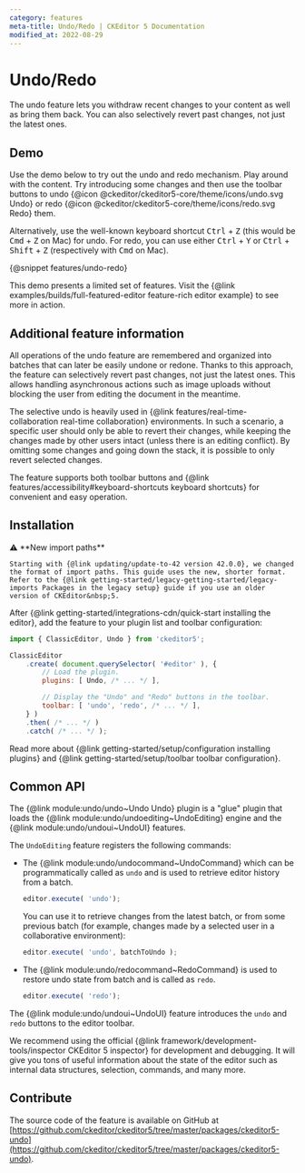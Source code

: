 ```yaml
---
category: features
meta-title: Undo/Redo | CKEditor 5 Documentation
modified_at: 2022-08-29
---
```


# Undo/Redo

The undo feature lets you withdraw recent changes to your content as well as bring them back. You can also selectively revert past changes, not just the latest ones.

## Demo

Use the demo below to try out the undo and redo mechanism. Play around with the content. Try introducing some changes and then use the toolbar buttons to undo {@icon @ckeditor/ckeditor5-core/theme/icons/undo.svg Undo} or redo {@icon @ckeditor/ckeditor5-core/theme/icons/redo.svg Redo} them.

Alternatively, use the well-known keyboard shortcut <kbd>Ctrl</kbd> + <kbd>Z</kbd> (this would be <kbd>Cmd</kbd> + <kbd>Z</kbd> on Mac) for undo. For redo, you can use either <kbd>Ctrl</kbd> + <kbd>Y</kbd> or <kbd>Ctrl</kbd> + <kbd>Shift</kbd> + <kbd>Z</kbd> (respectively with <kbd>Cmd</kbd> on Mac).

{@snippet features/undo-redo}

<info-box info>
	This demo presents a limited set of features. Visit the {@link examples/builds/full-featured-editor feature-rich editor example} to see more in action.
</info-box>

## Additional feature information

All operations of the undo feature are remembered and organized into batches that can later be easily undone or redone. Thanks to this approach, the feature can selectively revert past changes, not just the latest ones. This allows handling asynchronous actions such as image uploads without blocking the user from editing the document in the meantime.

The selective undo is heavily used in {@link features/real-time-collaboration real-time collaboration} environments. In such a scenario, a specific user should only be able to revert their changes, while keeping the changes made by other users intact (unless there is an editing conflict). By omitting some changes and going down the stack, it is possible to only revert selected changes.

The feature supports both toolbar buttons and {@link features/accessibility#keyboard-shortcuts keyboard shortcuts} for convenient and easy operation.

## Installation

<info-box info>
	⚠️ **New import paths**

	Starting with {@link updating/update-to-42 version 42.0.0}, we changed the format of import paths. This guide uses the new, shorter format. Refer to the {@link getting-started/legacy-getting-started/legacy-imports Packages in the legacy setup} guide if you use an older version of CKEditor&nbsp;5.
</info-box>

After {@link getting-started/integrations-cdn/quick-start installing the editor}, add the feature to your plugin list and toolbar configuration:

```js
import { ClassicEditor, Undo } from 'ckeditor5';

ClassicEditor
	.create( document.querySelector( '#editor' ), {
		// Load the plugin.
		plugins: [ Undo, /* ... */ ],

		// Display the "Undo" and "Redo" buttons in the toolbar.
		toolbar: [ 'undo', 'redo', /* ... */ ],
	} )
	.then( /* ... */ )
	.catch( /* ... */ );
```

<info-box info>
	Read more about {@link getting-started/setup/configuration installing plugins} and {@link getting-started/setup/toolbar toolbar configuration}.
</info-box>

## Common API

The {@link module:undo/undo~Undo Undo} plugin is a "glue" plugin that loads the {@link module:undo/undoediting~UndoEditing} engine and the {@link module:undo/undoui~UndoUI} features.

The `UndoEditing` feature registers the following commands:

* The {@link module:undo/undocommand~UndoCommand} which can be programmatically called as `undo` and is used to retrieve editor history from a batch.

	```js
	editor.execute( 'undo');
	```

	You can use it to retrieve changes from the latest batch, or from some previous batch (for example, changes made by a selected user in a collaborative environment):

	```js
	editor.execute( 'undo', batchToUndo );
	```

* The {@link module:undo/redocommand~RedoCommand} is used to restore undo state from batch and is called as `redo`.

	```js
	editor.execute( 'redo');
	```


The {@link module:undo/undoui~UndoUI} feature introduces the `undo` and `redo` buttons to the editor toolbar.

<info-box>
	We recommend using the official {@link framework/development-tools/inspector CKEditor&nbsp;5 inspector} for development and debugging. It will give you tons of useful information about the state of the editor such as internal data structures, selection, commands, and many more.
</info-box>

## Contribute

The source code of the feature is available on GitHub at [https://github.com/ckeditor/ckeditor5/tree/master/packages/ckeditor5-undo](https://github.com/ckeditor/ckeditor5/tree/master/packages/ckeditor5-undo).
